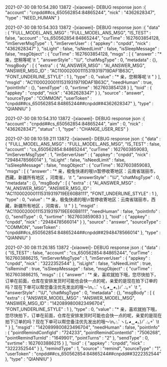 2021-07-30 08:10:54.280 13872 -[xiaowei]- DEBUG   response json :{
	"account" : "cnpdd##cs_650562854:84865244",
	"nick" : "4362628347",
	"type" : "NEED_HUMAN"
}


2021-07-30 08:10:54.303 13872 -[xiaowei]- DEBUG   response json :{
	"data" :
	{
		"FULL_MODEL_ANS_MSG" : "FULL_MODEL_ANS_MSG",
		"IS_TEST" : false,
		"account" : "cs_650562854:84865244",
		"curTime" : 1627603854128,
		"imServerMsgType" : 1,
		"imServerUser" :
		{
			"appkey" : "cnpdd",
			"nick" : "4362628347"
		},
		"isLight" : false,
		"isNeedLimit" : false,
		"isSleepMessage" : false,
		"msgObject" :
		{
			"curTime" : 1627603854128,
			"msgs" :
			[
				{
					"answer" : "*  亲，您稍等呢  \t ",
					"answerStyle" : "\\U",
					"chatMsgType" : 0,
					"metadata" : {},
					"msgBody" :
					[
						{
							"extra" :
							{
								"AI_ANSWER_MSG" : "AI_ANSWER_MSG",
								"ANSWER_MSG_ID" : "AC1100020001115319319719DAF1B63C",
								"FONT_UNDERLINE_STYLE" : 1
							},
							"type" : 0,
							"value" : "*  亲，您稍等呢  \t "
						}
					],
					"msgid" : "AC1100020001115319319719DAF1B63C",
					"needHuman" : true,
					"pointInfo" : {},
					"sendType" : 0,
					"svrtime" : 1627603854128
				}
			],
			"toid" :
			{
				"appkey" : "cnpdd",
				"nick" : "4362628347"
			}
		},
		"source" : "answer",
		"sourceType" : "COMMON",
		"userToken" : "cnpdd##cs_650562854:84865244##cnpdd##4362628347"
	},
	"type" : "QIANNIU"
}

2021-07-30 08:10:54.310 13872 -[xiaowei]- DEBUG   response json :{
	"account" : "cnpdd##cs_650562854:84865244",
	"aim" : 0,
	"nick" : "4362628347",
	"status" : 1,
	"type" : "CHANGE_USER_RES"
}

2021-07-30 08:10:59.211 13872 -[xiaowei]- DEBUG   response json :{
	"data" :
	{
		"FULL_MODEL_ANS_MSG" : "FULL_MODEL_ANS_MSG",
		"IS_TEST" : false,
		"account" : "cs_650562854:84865244",
		"curTime" : 1627603859083,
		"imServerMsgType" : 1,
		"imServerUser" :
		{
			"appkey" : "cnpdd",
			"nick" : "2948478566014"
		},
		"isLight" : false,
		"isNeedLimit" : false,
		"isSleepMessage" : false,
		"msgObject" :
		{
			"curTime" : 1627603859083,
			"msgs" :
			[
				{
					"answer" : "*  亲，极兔快递的哦\n暂停收寄地区：云南省瑞丽市，西藏，新疆所有地区 ，河南省，  \t ",
					"answerStyle" : "\\U",
					"chatMsgType" : 0,
					"metadata" : {},
					"msgBody" :
					[
						{
							"extra" :
							{
								"AI_ANSWER_MSG" : "AI_ANSWER_MSG",
								"ANSWER_MSG_ID" : "AC1100020001115319319719EE60B8111",
								"FONT_UNDERLINE_STYLE" : 1
							},
							"type" : 0,
							"value" : "*  亲，极兔快递的哦\n暂停收寄地区：云南省瑞丽市，西藏，新疆所有地区 ，河南省，  \t "
						}
					],
					"msgid" : "AC1100020001115319319719EE60B8111",
					"needHuman" : false,
					"pointInfo" : {},
					"sendType" : 0,
					"svrtime" : 1627603859083
				}
			],
			"toid" :
			{
				"appkey" : "cnpdd",
				"nick" : "2948478566014"
			}
		},
		"source" : "answer",
		"sourceType" : "COMMON",
		"userToken" : "cnpdd##cs_650562854:84865244##cnpdd##2948478566014"
	},
	"type" : "QIANNIU"
}

<!-- 催单催付 -->
2021-07-30 08:11:26.185 13872 -[xiaowei]- DEBUG   response json :{
	"data" :
	{
		"IS_TEST" : false,
		"account" : "cs_650562854:84865244",
		"curTime" : 1627603886215,
		"imServerMsgType" : 1,
		"imServerUser" :
		{
			"appkey" : "cnpdd",
			"nick" : "3222352544"
		},
		"isLight" : false,
		"isNeedLimit" : true,
		"isRemind" : true,
		"isSleepMessage" : false,
		"msgObject" :
		{
			"curTime" : 1627603886215,
			"msgs" :
			[
				{
					"answer" : "*  亲，喜欢就拍下哦，您尽快拍下，订单在前面，仓库在安排发货时可能也会快一点的呢，亲爱的是现在拍下订单的吗？现在下单可以帮您备注优先发出的哦～\n｡:.ﾟヽ(｡◕‿◕｡)ﾉﾟ.:｡+ﾟ  \t ",
					"answerStyle" : "\\U",
					"chatMsgType" : 0,
					"metadata" : {},
					"msgBody" :
					[
						{
							"extra" :
							{
								"ANSWER_MODEL_MSG" : "ANSWER_MODEL_MSG",
								"ANSWER_MSG_ID" : "1420899800823496704",
								"FONT_UNDERLINE_STYLE" : 1
							},
							"type" : 0,
							"value" : "*  亲，喜欢就拍下哦，您尽快拍下，订单在前面，仓库在安排发货时可能也会快一点的呢，亲爱的是现在拍下订单的吗？现在下单可以帮您备注优先发出的哦～\n｡:.ﾟヽ(｡◕‿◕｡)ﾉﾟ.:｡+ﾟ  \t "
						}
					],
					"msgid" : "1420899800823496704",
					"needHuman" : false,
					"pointInfo" :
					{
						"pointRemindConfigId" : "724233",
						"pointRemindContentId" : "7506268",
						"pointRemindTurnId" : "1649901",
						"pointTurns" : "2"
					},
					"sendType" : 0,
					"svrtime" : 1627603886215
				}
			],
			"toid" :
			{
				"appkey" : "cnpdd",
				"nick" : "3222352544"
			}
		},
		"remindType" : 1,
		"source" : "remind",
		"sourceType" : "1",
		"userToken" : "cnpdd##cs_650562854:84865244##cnpdd##3222352544"
	},
	"type" : "QIANNIU"
}

